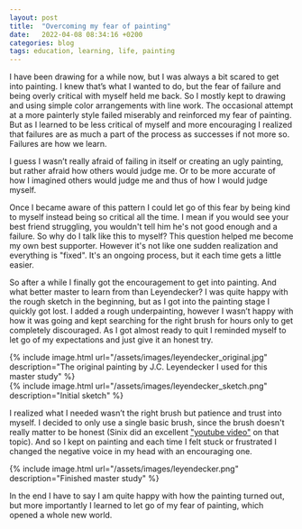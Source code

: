 ```yaml
---
layout: post
title:  "Overcoming my fear of painting"
date:   2022-04-08 08:34:16 +0200
categories: blog
tags: education, learning, life, painting
---
```


I have been drawing for a while now, but I was always a bit scared to get into painting. I knew that’s what I wanted to do, but the fear of failure and being overly critical with myself held me back. So I mostly kept to drawing and using simple color arrangements with line work. The occasional attempt at a more painterly style failed miserably and reinforced my fear of painting. But as I learned to be less critical of myself and more encouraging I realized that failures are as much a part of the process as successes if not more so. Failures are how we learn. 

I guess I wasn’t really afraid of failing in itself or creating an ugly painting, but rather afraid how others would judge me. Or to be more accurate of how I imagined others would judge me and thus of how I would judge myself. 

Once I became aware of this pattern I could let go of this fear by being kind to myself instead being so critical all the time. I mean if you would see your best friend struggling, you wouldn't tell him he's not good enough and a failure. So why do I talk like this to myself? This question helped me become my own best supporter. However it's not like one sudden realization and everything is "fixed". It's an ongoing process, but it each time gets a little easier.

So after a while I finally got the encouragement to get into painting. And what better master to learn from than Leyendecker? I was quite happy with the rough sketch in the beginning, but as I got into the painting stage I quickly got lost. I added a rough underpainting, however I wasn’t happy with how it was going and kept searching for the right brush for hours only to get completely discouraged. As I got almost ready to quit I reminded myself to let go of my expectations and just give it an honest try. 

<div class='row two-images'>
    <div class='column'>
{% include image.html url="/assets/images/leyendecker_original.jpg" description="The original painting by J.C. Leyendecker I used for this master study" %}
    </div>
    <div class='column'>
{% include image.html url="/assets/images/leyendecker_sketch.png" description="Initial sketch" %}
    </div>
</div>

I realized what I needed wasn’t the right brush but patience and trust into myself. I decided to only use a single basic brush, since the brush doesn't really matter to be honest (Sinix did an excellent ["youtube video"](https://www.youtube.com/watch?v=-Nt9fa8jZUE) on that topic). And so I kept on painting and each time I felt stuck or frustrated I changed the negative voice in my head with an encouraging one.  

{% include image.html url="/assets/images/leyendecker.png" description="Finished master study" %}

In the end I have to say I am quite happy with how the painting turned out, but more importantly I learned to let go of my fear of painting, which opened a whole new world.

